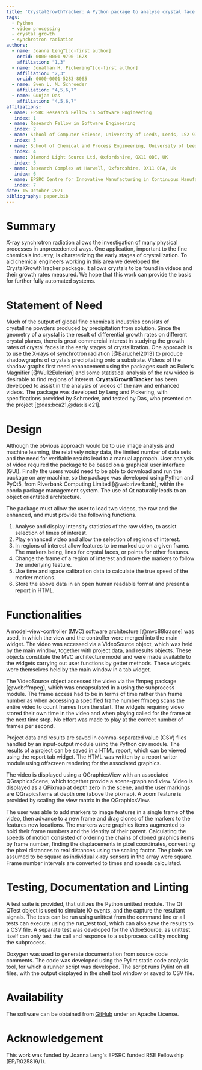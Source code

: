```yaml
---
title: 'CrystalGrowthTracker: A Python package to analyse crystal face advancement rates from time lapse synchrotron radiography'
tags:
  - Python
  - video processing
  - crystal growth
  - synchrotron radiation
authors:
  - name: Joanna Leng^[co-first author]
    orcid: 0000-0001-9790-162X
    affiliation: "1,3"
  - name: Jonathan H. Pickering^[co-first author]
    affiliation: "2,3"
    orcid: 0000-0001-5283-8065
  - name: Sven L. M. Schroeder
    affiliation: "4,5,6,7"
  - name: Gunjan Das
    affiliation: "4,5,6,7"
affiliations:
 - name: EPSRC Research Fellow in Software Engineering
   index: 1
 - name: Research Fellow in Software Engineering
   index: 2
 - name: School of Computer Science, University of Leeds, Leeds, LS2 9JT, UK
   index: 3
 - name: School of Chemical and Process Engineering, University of Leeds, LS2 9JT, UK
   index: 4
 - name: Diamond Light Source Ltd, Oxfordshire, OX11 0DE, UK
   index: 5
 - name: Research Complex at Harwell, Oxfordshire, OX11 0FA, Uk
   index: 6
 - name: EPSRC Centre for Innovative Manufacturing in Continuous Manufacturing and Advanced Crystallisation, University of Strathclyde, G1 1RD, UK
   index: 7
date: 15 October 2021
bibliography: paper.bib
---
```


# Summary

X-ray synchrotron radiation allows the investigation of many physical processes in unprecedented ways. One application, important to the fine chemicals industry, is charaterizing the early stages of crystallization.  To aid chemical engineers working in this area we developed the CrystalGrowthTracker package.  It allows crystals to be found in videos and their growth rates measured.  We hope that this work can provide the basis for further fully automated systems.

# Statement of Need

Much of the output of global fine chemicals industries consists of crystalline powders produced by precipitation from solution.  Since the geometry of a crystal is the result of differential growth rates on different crystal planes, there is great commercial interest in studying the growth rates of crystal faces in the early stages of crystallization.  One approach is to use the X-rays of synchrotron radiation [@Baruchel2013] to produce shadowgraphs of crystals precipitating onto a substrate.  Videos of the shadow graphs first need enhancement using the packages such as Euler’s Magnifier [@Wu12Eulerian] and some statistical analysis of the raw video is desirable to find regions of interest.  **CrystalGrowthTracker** has been developed to assist in the analysis of videos of the raw and enhanced videos.  The package was developed by Leng and Pickering, with specifications provided by Schroeder, and tested by Das, who prsented on the project [@das:bca21,@das:isic21].

# Design

Although the obvious approach would be to use image analysis and machine learning, the relatively noisy data, the limited number of data sets and the need for verifiable results lead to a manual approach.  User analysis of video required the package to be based on a graphical user interface (GUI).  Finally the users would need to be able to download and run the package on any machine, so the package was developed using Python and PyQt5, from Riverbank Computing Limited [@web:riverbank], within the conda package management system.  The use of Qt naturally leads to an object orientated architecture.

The package must allow the user to load two videos, the raw and the enhanced, and must provide the following functions.

1.  Analyse and display intensity statistics of the raw video, to assist selection of times of interest.
2.  Play enhanced video and allow the selection of regions of interest.
3.  In regions of interest allow features to be marked up on a given frame.  The markers being, lines for crystal faces, or points for other features.
4.  Change the frame of a region of interest and move the markers to follow the underlying feature.
5.  Use time and space calibration data to calculate the true speed of the marker motions.
6.  Store the above data in an open human readable format and present a report in HTML.

# Functionalities

A model-view-controller (MVC) software architecture [@mvc88krasne] was used, in which the view and the controller were merged into the main widget.  The video was accessed via a VideoSource object, which was held by the main window, together with project data, and results objects. These objects constitute the MVC architecture model and were made available to the widgets carrying out user functions by getter methods.  These widgets were themselves held by the main window in a tab widget.

The VideoSource object accessed the video via the ffmpeg package [@web:ffmpeg], which was encapsulated in a using the subprocess module. The frame access had to be in terms of time rather than frame number as when accessing a specified frame number ffmpeg scans the entire video to count frames from the start.  The widgets requiring video stored their own time in the video and when playing called for the frame at the next time step.  No effort was made to play at the correct number of frames per second.

Project data and results are saved in comma-separated value (CSV) files handled by an input-output module using the Python csv module.  The results of a project can be saved in a HTML report, which can be viewed using the report tab widget. The HTML was written by a report writer module using offscreen rendering for the associated graphics.

The video is displayed using a QGraphicsView with an associated QGraphicsScene, which together provide a scene-graph and view. Video is displayed as a QPixmap at depth zero in the scene, and the user markings are QGrapicsItems at depth one (above the pixmap). A zoom feature is provided by scaling the view matrix in the QGraphicsView.

The user was able to add markers to image features in a single frame of the video, then advance to a new frame and drag clones of the markers to the features new locations.  The markers were graphics items augmented to hold their frame numbers and the identity of their parent.  Calculating the speeds of motion consisted of ordering the chains of cloned graphics items by frame number, finding the displacements in pixel coordinates, converting the pixel distances to real distances using the scaling factor. The pixels are assumed to be square as individual x-ray sensors in the array were square. Frame number intervals are converted to times and speeds calculated.

# Testing, Documentation and Linting

A test suite is provided, that utilizes the Python unittest module. The Qt QTest object is used to simulate IO events, and the capture the resultant signals. The tests can be run using unittest from the command line or all tests can execute using the run_test tool, which can also save the results to a CSV file.  A separate test was developed for the VidoeSource, as unittest itself can only test the call and responce to a subprocess call by mocking the subprocess.

Doxygen was used to generate documentation from source code comments.  The code was developed using the Pylint static code analysis tool, for which a runner script was developed. The script runs Pylint on all files, with the output displayed in the shell tool window or saved to CSV file.

# Availability
The software can be obtained from [GitHub](https://github.com/jonathanHuwP/CrystalGrowthTracker) under an Apache License.

# Acknowledgement
This work was funded by Joanna Leng's EPSRC funded RSE Fellowship (EP/R025819/1).
